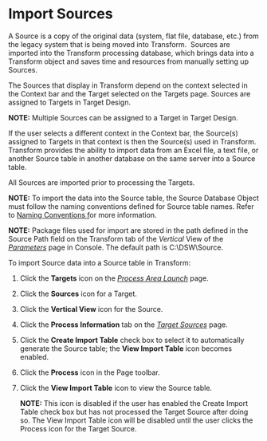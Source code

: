 # Import Sources

A Source is a copy of the original data (system, flat file, database,
etc.) from the legacy system that is being moved into
Transform.  Sources are imported into the Transform processing
database, which brings data into a Transform object and saves time and
resources from manually setting up Sources. 

The Sources that display in Transform depend on the context selected in
the Context bar and the Target selected on the Targets page. Sources are
assigned to Targets in Target Design.

**NOTE:** Multiple Sources can be assigned to a Target in Target Design.

If the user selects a different context in the Context bar, the
Source(s) assigned to Targets in that context is then the Source(s) used
in Transform. Transform provides the ability to import data from an
Excel file, a text file, or another Source table in another database on
the same server into a Source table.

All Sources are imported prior to processing the Targets.

<span style="font-weight: bold;">NOTE:</span> To import the data into
the Source table, the Source Database Object must follow the naming
conventions defined for Source table names. Refer to [Naming Conventions
f](Naming_Conventions.htm)or more information.

<span style="font-weight: bold;">NOTE:</span> Package files used for
import are stored in the path defined in the Source Path field on the
Transform tab of the <span style="font-style: italic;">Vertical</span>
View of the
<span style="font-style: italic;">[Parameters](../../../Data_Quality/dspMonitor/Page_Desc/Parameters.htm)</span>
page in Console. The default path is C:\\DSW\\Source.

To import Source data into a Source table in Transform:

1.  Click the **Targets** icon on the *[Process Area
    Launch](../Page_Desc/Process_Area_Launch.htm)* page.

2.  Click the **Sources** icon for a Target.

3.  Click the **Vertical View** icon for the Source.

4.  Click the **Process Information** tab on the *[Target
    Sources](../Page_Desc/Target_Sources_H.htm)* page.

5.  Click the **Create Import Table** check box to select it to
    automatically generate the Source table; the **View Import Table**
    icon becomes enabled.

6.  Click the **Process** icon in the Page toolbar.

7.  Click the **View Import Table** icon to view the Source table.
    
    <span style="font-weight: bold;">NOTE:</span> This icon is disabled
    if the user has enabled the Create Import Table check box but has
    not processed the Target Source after doing so. The View Import
    Table icon will be disabled until the user clicks the Process icon
    for the Target Source.
